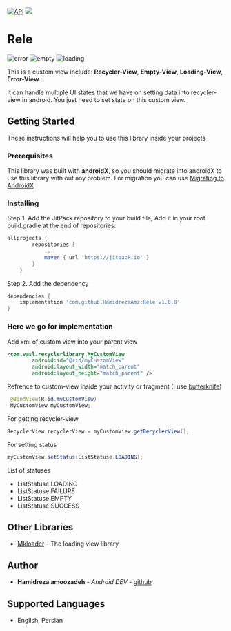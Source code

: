 
[![API](https://img.shields.io/badge/API-16%2B-brightgreen.svg?style=flat)](https://android-arsenal.com/api?level=16)
[![](https://jitpack.io/v/HamidrezaAmz/Rele.svg)](https://jitpack.io/#HamidrezaAmz/Rele)

# Rele
![error](https://user-images.githubusercontent.com/13493645/48548518-633d1300-e8e2-11e8-887c-b7079fe24f34.PNG)
![empty](https://user-images.githubusercontent.com/13493645/48548524-6a642100-e8e2-11e8-924c-988958bd51a1.PNG)
![loading](https://user-images.githubusercontent.com/13493645/48548510-5b7d6e80-e8e2-11e8-930c-e52cefa8408b.PNG)

This is a custom view include: **Recycler-View**, **Empty-View**, **Loading-View**, **Error-View**.

It can handle multiple UI states that we have on setting data into recycler-view in android. 
You just need to set state on this custom view. 


## Getting Started

These instructions will help you to use this library inside your projects

### Prerequisites

This library was built with **androidX**, so you should migrate into androidX to use this library with out any problem. For migration you can use [Migrating to AndroidX](https://developer.android.com/jetpack/androidx/migrate)

### Installing

Step 1. Add the JitPack repository to your build file,
Add it in your root build.gradle at the end of repositories:

```gradle
allprojects {
        repositories {
            ...
            maven { url 'https://jitpack.io' }
        }
    }
```

Step 2. Add the dependency

```gradle
dependencies {
    implementation 'com.github.HamidrezaAmz:Rele:v1.0.8'
}
```

### Here we go for implementation

Add xml of custom view into your parent view
```xml
<com.vasl.recyclerlibrary.MyCustomView
        android:id="@+id/myCustomView"
        android:layout_width="match_parent"
        android:layout_height="match_parent" />
```

Refrence to custom-view inside your activity or fragment (I use [butterknife](https://github.com/JakeWharton/butterknife/))
```java
 @BindView(R.id.myCustomView)
 MyCustomView myCustomView;
```

For getting recycler-view
```java
RecyclerView recyclerView = myCustomView.getRecyclerView();
```

For setting status
```java
myCustomView.setStatus(ListStatuse.LOADING);
```

List of statuses
- ListStatuse.LOADING
- ListStatuse.FAILURE
- ListStatuse.EMPTY
- ListStatuse.SUCCESS


## Other Libraries

* [Mkloader](https://github.com/nntuyen/mkloader) - The loading view library


## Author

* **Hamidreza amoozadeh** - *Android DEV* - [github](https://github.com/HamidrezaAmz)


## Supported Languages
* English, Persian


